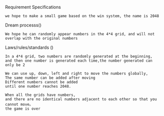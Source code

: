 Requirement Specifications

    we hope to make a small game based on the win system, the name is 2048

Dream processs()

    We hope he can randomly appear numbers in the 4*4 grid, and will not overlap with the original numbers

Laws/rules/standards ()

    In a 4*4 grid, two numbers are randomly generated at the beginning,
    and then one number is generated each time,the number generated can only be 2

    We can use up, down, left and right to move the numbers globally, 
    The same number can be added after moving
    Different numbers cannot be added 
    until one number reaches 2048. 

    When all the grids have numbers, 
    and there are no identical numbers adjacent to each other so that you cannot move。  
    the game is over

